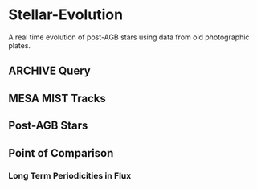 # Stellar-Evolution
A real time evolution of post-AGB stars using data from old photographic plates.

## ARCHIVE Query


## MESA MIST Tracks


## Post-AGB Stars


## Point of Comparison


### Long Term Periodicities in Flux

